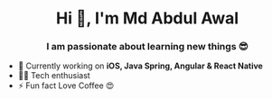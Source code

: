 <h1 align="center">Hi 👋, I'm Md Abdul Awal</h1>
<h3 align="center">I am passionate about learning new things 😎</h3>

- 🌱 Currently working on <b>iOS, Java Spring, Angular & React Native</b>
- 👨‍💻 Tech enthusiast
- ⚡ Fun fact Love Coffee 😍
